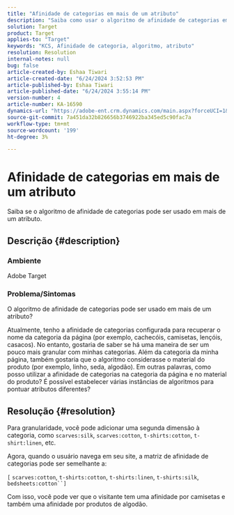 ```yaml
---
title: "Afinidade de categorias em mais de um atributo"
description: "Saiba como usar o algoritmo de afinidade de categorias em mais de um atributo."
solution: Target
product: Target
applies-to: "Target"
keywords: "KCS, Afinidade de categoria, algoritmo, atributo"
resolution: Resolution
internal-notes: null
bug: false
article-created-by: Eshaa Tiwari
article-created-date: "6/24/2024 3:52:53 PM"
article-published-by: Eshaa Tiwari
article-published-date: "6/24/2024 3:55:14 PM"
version-number: 4
article-number: KA-16590
dynamics-url: "https://adobe-ent.crm.dynamics.com/main.aspx?forceUCI=1&pagetype=entityrecord&etn=knowledgearticle&id=edfba1cc-4132-ef11-8409-6045bd029b18"
source-git-commit: 7a451da32b826656b3746922ba345ed5c90fac7a
workflow-type: tm+mt
source-wordcount: '199'
ht-degree: 3%

---
```


# Afinidade de categorias em mais de um atributo


Saiba se o algoritmo de afinidade de categorias pode ser usado em mais de um atributo.

## Descrição {#description}


### <b>Ambiente</b>

Adobe Target

### <b>Problema/Sintomas</b>

O algoritmo de afinidade de categorias pode ser usado em mais de um atributo?

Atualmente, tenho a afinidade de categorias configurada para recuperar o nome da categoria da página (por exemplo, cachecóis, camisetas, lençóis, casacos). No entanto, gostaria de saber se há uma maneira de ser um pouco mais granular com minhas categorias. Além da categoria da minha página, também gostaria que o algoritmo considerasse o material do produto (por exemplo, linho, seda, algodão). Em outras palavras, como posso utilizar a afinidade de categorias na categoria da página e no material do produto? É possível estabelecer várias instâncias de algoritmos para pontuar atributos diferentes?


## Resolução {#resolution}


Para granularidade, você pode adicionar uma segunda dimensão à categoria, como `scarves:silk`, `scarves:cotton`, `t-shirts:cotton`, `t-shirt:linen`, etc.

Agora, quando o usuário navega em seu site, a matriz de afinidade de categorias pode ser semelhante a:

`[` `scarves:cotton`, `t-shirts:cotton`, `t-shirts:linen`, `t-shirts:silk`, `bedsheets:cotton``]`

Com isso, você pode ver que o visitante tem uma afinidade por camisetas e também uma afinidade por produtos de algodão.
